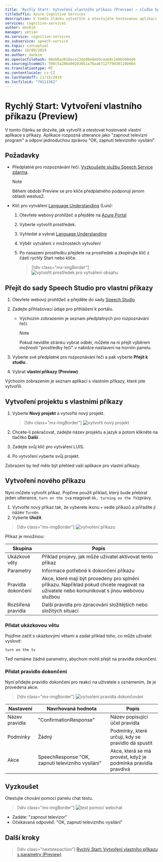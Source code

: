 ```yaml
---
title: 'Rychlý Start: Vytvoření vlastního příkazu (Preview) – služba Speech'
titleSuffix: Azure Cognitive Services
description: V tomto článku vytvoříte a otestujete hostovanou aplikaci s vlastními příkazy.
services: cognitive-services
author: donkim
manager: yetian
ms.service: cognitive-services
ms.subservice: speech-service
ms.topic: conceptual
ms.date: 10/09/2019
ms.author: donkim
ms.openlocfilehash: 80eb0a2018ece23de80e8eb9c4a68c149b590440
ms.sourcegitcommit: 598c5a280a002036b1a76aa6712f79d30110b98d
ms.translationtype: MT
ms.contentlocale: cs-CZ
ms.lasthandoff: 11/15/2019
ms.locfileid: "74111362"
---
```

# <a name="quickstart-create-a-custom-command-preview"></a>Rychlý Start: Vytvoření vlastního příkazu (Preview)

V tomto článku se dozvíte, jak vytvořit a otestovat hostované vlastní aplikace s příkazy.
Aplikace rozpozná utterance jako "zapnout televizní program" a odpoví jednoduchou zprávou "OK, zapnutí televizního vysílání".

## <a name="prerequisites"></a>Požadavky

- Předplatné pro rozpoznávání řeči. [Vyzkoušejte službu Speech Service zdarma](~/articles/cognitive-services/speech-service/get-started.md).

  > [!NOTE]
  > Během období Preview se pro klíče předplatného podporují jenom oblasti westus2.

- Klíč pro vytváření [Language Understanding](https://www.luis.ai/home) (Luis):
  1. Otevřete webový prohlížeč a přejděte na [Azure Portal](https://portal.azure.com)
  1. Vyberte vytvořit prostředek.
  1. Vyhledat a vybrat [Language Understanding](https://aka.ms/sc-luis-all)
  1. Výběr vytváření v možnostech vytvoření
  1. Po nasazení prostředku přejdete na prostředek a zkopírujte klíč z části rychlý Start nebo klíče.

      > [!div class="mx-imgBorder"]
      > ![vytvořit prostředek pro vytváření obsahu](media/custom-speech-commands/resources-lu-authoring.png)

## <a name="go-to-the-speech-studio-for-custom-commands"></a>Přejít do sady Speech Studio pro vlastní příkazy

1. Otevřete webový prohlížeč a přejděte do sady [Speech Studio](https://speech.microsoft.com/)
1. Zadejte přihlašovací údaje pro přihlášení k portálu.

   - Výchozím zobrazením je seznam předplatných pro rozpoznávání řeči.
     > [!NOTE]
     > Pokud nevidíte stránku vybrat odběr, můžete na ni přejít výběrem možnosti "prostředky řeči" v nabídce nastavení na horním panelu.

1. Vyberte své předplatné pro rozpoznávání řeči a pak vyberte **Přejít k studiu** .
1. Vybrat **vlastní příkazy (Preview)**

Výchozím zobrazením je seznam aplikací s vlastním příkazy, které jste vytvořili.

## <a name="create-a-custom-commands-project"></a>Vytvoření projektu s vlastními příkazy

1. Vyberte **Nový projekt** a vytvořte nový projekt.

   > [!div class="mx-imgBorder"]
   > ![vytvořit nový projekt](media/custom-speech-commands/create-new-project.png)

1. Chcete-li pokračovat, zadejte název projektu a jazyk a potom klikněte na tlačítko **Další** .
1. Zadejte svůj klíč pro vytváření LUIS.
1. Po vytvoření vyberte svůj projekt.

Zobrazení by teď mělo být přehled vaší aplikace pro vlastní příkazy.

## <a name="create-a-new-command"></a>Vytvoření nového příkazu

Nyní můžete vytvořit příkaz. Pojďme použít příklad, který bude přebírat jeden utterance, `turn on the tv`a reagovat `Ok, turning on the TV`zprávy.

1. Vytvořte nový příkaz tak, že vyberete ikonu `+` vedle příkazů a přiřadíte jí název `TurnOn`
1. Vyberte **Uložit**.

> [!div class="mx-imgBorder"]
> ![vytvoření příkazu](media/custom-speech-commands/create-add-command.png)

Příkaz je množinou:

| Skupina            | Popis                                                                                                                 |
| ---------------- | --------------------------------------------------------------------------------------------------------------------------- |
| Ukázkové věty | Příklad projevy, jak může uživatel aktivovat tento příkaz                                                                 |
| Parametry       | Informace potřebné k dokončení příkazu                                                                                |
| Pravidla dokončení | Akce, které mají být provedeny pro splnění příkazu. Například pokud chcete reagovat na uživatele nebo komunikovat s jinou webovou službou |
| Rozšířená pravidla   | Další pravidla pro zpracování složitějších nebo složitých situací                                                              |

### <a name="add-a-sample-sentence"></a>Přidat ukázkovou větu

Pojďme začít s ukázkovými větami a zadat příklad toho, co může uživatel vyslovit:

```
turn on the tv
```

Teď nemáme žádné parametry, abychom mohli přejít na pravidla dokončení.

### <a name="add-a-completion-rule"></a>Přidat pravidlo dokončení

Nyní přidejte pravidlo dokončení pro reakci na uživatele s oznámením, že je provedena akce.

> [!div class="mx-imgBorder"]
> ![vytvoření pravidla dokončování](media/custom-speech-commands/create-basic-completion-response-rule.png)

| Nastavení    | Navrhovaná hodnota                        | Popis                                        |
| ---------- | -------------------------------------- | -------------------------------------------------- |
| Název pravidla  | "ConfirmationResponse"                 | Název popisující účel pravidla          |
| Podmínky | Žádný                                   | Podmínky, které určují, kdy se pravidlo dá spustit    |
| Akce    | SpeechResponse "OK, zapnutí televizního vysílání" | Akce, která se má provést, když je podmínka pravidla pravdivá |

## <a name="try-it-out"></a>Vyzkoušet

Otestujte chování pomocí panelu chat testu.

> [!div class="mx-imgBorder"]
> ![test pomocí webchat](media/custom-speech-commands/create-basic-test-chat.png)

- Zadáte: "zapnout televizor"
- Očekávaná odpověď: "OK, zapnutí televizního vysílání"

## <a name="next-steps"></a>Další kroky
> [!div class="nextstepaction"]
> [Rychlý Start: Vytvoření vlastního příkazu s parametry (Preview)](./quickstart-custom-speech-commands-create-parameters.md)
